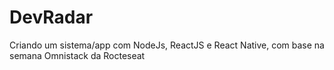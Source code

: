 # DevRadar
Criando um sistema/app com NodeJs, ReactJS e React Native, com base na semana Omnistack da Rocteseat
